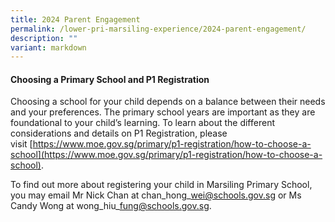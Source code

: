 ```yaml
---
title: 2024 Parent Engagement
permalink: /lower-pri-marsiling-experience/2024-parent-engagement/
description: ""
variant: markdown
---
```

#### **Choosing a Primary School and P1 Registration**

Choosing a school for your child depends on a balance between their needs and your preferences. The primary school years are important as they are foundational to your child’s learning. To learn about the different considerations and details on P1 Registration, please visit [https://www.moe.gov.sg/primary/p1-registration/how-to-choose-a-school](https://www.moe.gov.sg/primary/p1-registration/how-to-choose-a-school).

To find out more about registering your child in Marsiling Primary School, you may email Mr Nick Chan at chan\_hong\_wei@schools.gov.sg or Ms Candy Wong at wong\_hiu\_fung@schools.gov.sg.